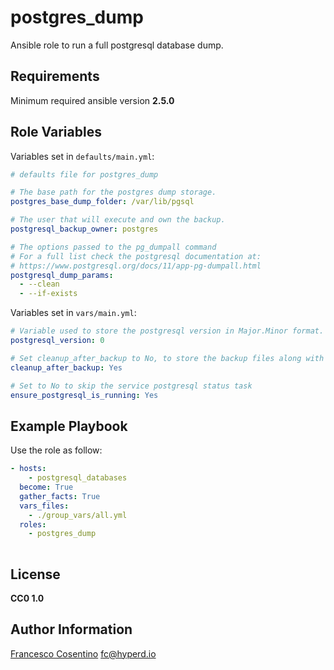 # postgres_dump

Ansible role to run a full postgresql database dump.

## Requirements

Minimum required ansible version **2.5.0**

## Role Variables

Variables set in `defaults/main.yml`:

```yaml
# defaults file for postgres_dump

# The base path for the postgres dump storage.
postgres_base_dump_folder: /var/lib/pgsql

# The user that will execute and own the backup.
postgresql_backup_owner: postgres

# The options passed to the pg_dumpall command
# For a full list check the postgresql documentation at:
# https://www.postgresql.org/docs/11/app-pg-dumpall.html
postgresql_dump_params:
  - --clean
  - --if-exists
```

Variables set in `vars/main.yml`:

```yaml
# Variable used to store the postgresql version in Major.Minor format.
postgresql_version: 0

# Set cleanup_after_backup to No, to store the backup files along with the compressed version
cleanup_after_backup: Yes

# Set to No to skip the service postgresql status task
ensure_postgresql_is_running: Yes
```

## Example Playbook

Use the role as follow:

```yaml
- hosts:
    - postgresql_databases
  become: True
  gather_facts: True
  vars_files:
    - ./group_vars/all.yml
  roles:
    - postgres_dump
      
 ```

## License

**CC0 1.0**

## Author Information

[Francesco Cosentino](https://www.linkedin.com/in/francesco-cosentino/) <fc@hyperd.io>
